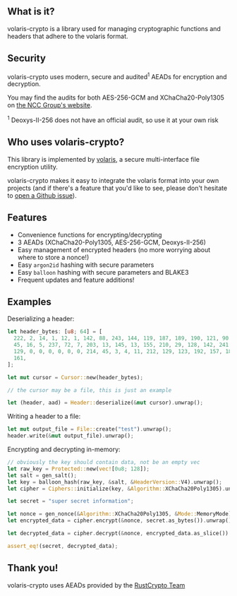 ## What is it?

volaris-crypto is a library used for managing cryptographic functions and headers
that adhere to the volaris format.

## Security

volaris-crypto uses modern, secure and audited<sup>1</sup> AEADs for encryption and
decryption.

You may find the audits for both AES-256-GCM and XChaCha20-Poly1305 on
[the NCC Group's website](https://research.nccgroup.com/2020/02/26/public-report-rustcrypto-aes-gcm-and-chacha20poly1305-implementation-review/).

<sup>1</sup> Deoxys-II-256 does not have an official audit, so use it at your
own risk

## Who uses volaris-crypto?

This library is implemented by [volaris](https://github.com/volar-is/volaris), a secure multi-interface file encryption utility.

volaris-crypto makes it easy to integrate the volaris format into your own projects
(and if there's a feature that you'd like to see, please don't hesitate to [open a Github issue](https://github.com/volar-is/volaris/issues)).

## Features

- Convenience functions for encrypting/decrypting
- 3 AEADs (XChaCha20-Poly1305, AES-256-GCM, Deoxys-II-256)
- Easy management of encrypted headers (no more worrying about where to store a
  nonce!)
- Easy `argon2id` hashing with secure parameters
- Easy `balloon` hashing with secure parameters and BLAKE3
- Frequent updates and feature additions!

## Examples

Deserializing a header:

```rust
let header_bytes: [u8; 64] = [
  222, 2, 14, 1, 12, 1, 142, 88, 243, 144, 119, 187, 189, 190, 121, 90, 211, 56, 185, 14, 76,
  45, 16, 5, 237, 72, 7, 203, 13, 145, 13, 155, 210, 29, 128, 142, 241, 233, 42, 168, 243,
  129, 0, 0, 0, 0, 0, 0, 214, 45, 3, 4, 11, 212, 129, 123, 192, 157, 185, 109, 151, 225, 233,
  161,
];

let mut cursor = Cursor::new(header_bytes);

// the cursor may be a file, this is just an example

let (header, aad) = Header::deserialize(&mut cursor).unwrap();
```

Writing a header to a file:

```rust
let mut output_file = File::create("test").unwrap();
header.write(&mut output_file).unwrap();
```

Encrypting and decrypting in-memory:

```rust
// obviously the key should contain data, not be an empty vec
let raw_key = Protected::new(vec![0u8; 128]);
let salt = gen_salt();
let key = balloon_hash(raw_key, &salt, &HeaderVersion::V4).unwrap();
let cipher = Ciphers::initialize(key, &Algorithm::XChaCha20Poly1305).unwrap();

let secret = "super secret information";

let nonce = gen_nonce(&Algorithm::XChaCha20Poly1305, &Mode::MemoryMode);
let encrypted_data = cipher.encrypt(&nonce, secret.as_bytes()).unwrap();

let decrypted_data = cipher.decrypt(&nonce, encrypted_data.as_slice()).unwrap();

assert_eq!(secret, decrypted_data);
```

## Thank you!

volaris-crypto uses AEADs provided by the
[RustCrypto Team](https://github.com/RustCrypto)
